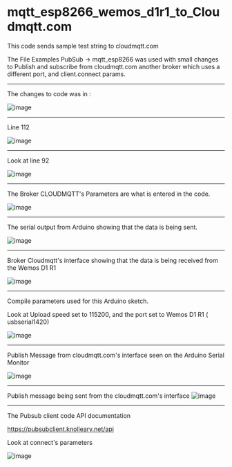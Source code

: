 # mqtt_esp8266_wemos_d1r1_to_Cloudmqtt.com
 
This code sends sample test string to cloudmqtt.com

The File Examples PubSub -> mqtt_esp8266 was used with small changes to Publish and subscribe from cloudmqtt.com another broker which uses a different port, and client.connect params.

---

The changes to code was in :

![image](https://user-images.githubusercontent.com/14288989/174536532-daebabb8-e656-41a1-ab5e-2f35dd6e310f.png)

---

Line 112

![image](https://user-images.githubusercontent.com/14288989/174536621-848f6864-4878-4e21-bb9b-167c6732e948.png)

---
Look at line 92

![image](https://user-images.githubusercontent.com/14288989/174536178-78903100-fd84-4176-b7d4-4de0439a205a.png)

---

The Broker CLOUDMQTT's Parameters are what is entered in the code.

![image](https://user-images.githubusercontent.com/14288989/174536854-d01febf7-dfaa-4ed3-ae2a-0c33578e5533.png)


---

The serial output from Arduino showing that the data is being sent.

![image](https://user-images.githubusercontent.com/14288989/174536975-14b5728b-da81-4dbf-b447-bb470c59b7c7.png)

---

Broker Cloudmqtt's interface showing that the data is being received from the Wemos D1 R1

![image](https://user-images.githubusercontent.com/14288989/174537151-e59b4563-7d40-4b86-9f62-0a4ce24234f1.png)


---
Compile parameters used for this Arduino sketch.

Look at Upload speed set to 115200,
and the port set to Wemos D1 R1 ( usbserial1420)

![image](https://user-images.githubusercontent.com/14288989/174537911-e91ab812-7c62-4873-af18-2027fd923c18.png)


---

Publish Message from cloudmqtt.com's interface seen on the Arduino Serial Monitor

![image](https://user-images.githubusercontent.com/14288989/174538382-2cf345aa-3084-418e-bff1-5c146d3a9d65.png)



---
Publish message being sent from the cloudmqtt.com's interface
![image](https://user-images.githubusercontent.com/14288989/174538501-29814628-b283-4471-a246-44a2d2a3affd.png)

---


The Pubsub client code API documentation

https://pubsubclient.knolleary.net/api

Look at connect's parameters

![image](https://user-images.githubusercontent.com/14288989/174538837-d1b30b1d-0fad-41f2-8e06-7d70bbac8784.png)



